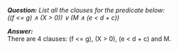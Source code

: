 *__Question:__ List all the clauses for the predicate below: <br>((f <= g) ∧ (X > 0)) ∨ (M ∧ (e < d + c))*

*__Answer:__*
<br>
There are 4 clauses: (f <= g), (X > 0), (e < d + c) and M.